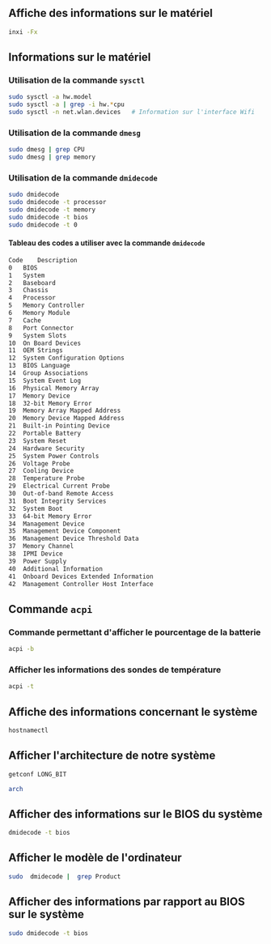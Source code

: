 ## Affiche des informations sur le matériel
```bash
inxi -Fx
```

## Informations sur le matériel

### Utilisation de la commande `sysctl`
```Bash
sudo sysctl -a hw.model
sudo sysctl -a | grep -i hw.*cpu
sudo sysctl -n net.wlan.devices   # Information sur l'interface Wifi
```

### Utilisation de la commande `dmesg`
```Bash
sudo dmesg | grep CPU
sudo dmesg | grep memory
```

### Utilisation de la commande `dmidecode`
```Bash
sudo dmidecode
sudo dmidecode -t processor
sudo dmidecode -t memory
sudo dmidecode -t bios
sudo dmidecode -t 0
```

#### Tableau des codes a utiliser avec la commande `dmidecode`
```Bash
Code 	Description
0 	BIOS
1 	System
2 	Baseboard
3 	Chassis
4 	Processor
5 	Memory Controller
6 	Memory Module
7 	Cache
8 	Port Connector
9 	System Slots
10 	On Board Devices
11 	OEM Strings
12 	System Configuration Options
13 	BIOS Language
14 	Group Associations
15 	System Event Log
16 	Physical Memory Array
17 	Memory Device
18 	32-bit Memory Error
19 	Memory Array Mapped Address
20 	Memory Device Mapped Address
21 	Built-in Pointing Device
22 	Portable Battery
23 	System Reset
24 	Hardware Security
25 	System Power Controls
26 	Voltage Probe
27 	Cooling Device
28 	Temperature Probe
29 	Electrical Current Probe
30 	Out-of-band Remote Access
31 	Boot Integrity Services
32 	System Boot
33 	64-bit Memory Error
34 	Management Device
35 	Management Device Component
36 	Management Device Threshold Data
37 	Memory Channel
38 	IPMI Device
39 	Power Supply
40 	Additional Information
41 	Onboard Devices Extended Information
42 	Management Controller Host Interface
```

## Commande `acpi`

### Commande permettant d'afficher le pourcentage de la batterie
```Bash
acpi -b
```

### Afficher les informations des sondes de température
```Bash
acpi -t
```

## Affiche des informations concernant le système
```bash
hostnamectl
```

## Afficher l'architecture de notre système
```Bash
getconf LONG_BIT
```

```Bash
arch
```

## Afficher des informations sur le BIOS du système
```Bash
dmidecode -t bios
```

## Afficher le modèle de l'ordinateur
```Bash
sudo  dmidecode |  grep Product
```

## Afficher des informations par rapport au BIOS sur le système
```bash
sudo dmidecode -t bios
```
